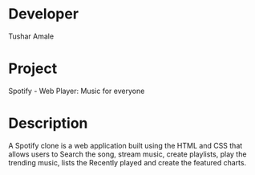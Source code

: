 # Developer
Tushar Amale

# Project
Spotify - Web Player: Music for everyone

# Description
A Spotify clone is a web application built using the HTML and CSS that allows 
users to Search the song, stream music, create playlists, play the trending music, 
lists the Recently played and create the featured charts. 